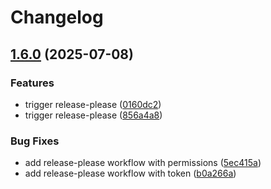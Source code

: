 # Changelog

## [1.6.0](https://github.com/anmol210202/rating-aggregator-/compare/v1.5.0...v1.6.0) (2025-07-08)


### Features

* trigger release-please ([0160dc2](https://github.com/anmol210202/rating-aggregator-/commit/0160dc2e70e26fe72e7f524c979605d67acba0bb))
* trigger release-please ([856a4a8](https://github.com/anmol210202/rating-aggregator-/commit/856a4a8a9ea3e2a632c8a2ee31695abdefaf120b))


### Bug Fixes

* add release-please workflow with permissions ([5ec415a](https://github.com/anmol210202/rating-aggregator-/commit/5ec415a4dbe17ffcaf4cf90d5f81c34b414b2199))
* add release-please workflow with token ([b0a266a](https://github.com/anmol210202/rating-aggregator-/commit/b0a266ada69cc26555b6899eb9f75afb9f1c2a64))
